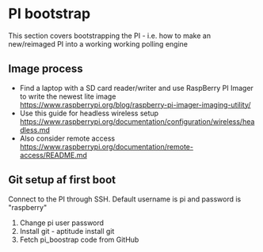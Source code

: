 # PI bootstrap
This section covers bootstrapping the PI - i.e. how to make an new/reimaged PI into a working working polling engine

## Image process
* Find a laptop with a SD card reader/writer and use RaspBerry PI Imager to write the newest lite image
https://www.raspberrypi.org/blog/raspberry-pi-imager-imaging-utility/
* Use this guide for headless wireless setup https://www.raspberrypi.org/documentation/configuration/wireless/headless.md
* Also consider remote access https://www.raspberrypi.org/documentation/remote-access/README.md

## Git setup af first boot
Connect to the PI through SSH. Default username is pi and password is "raspberry"
1. Change pi user password
2. Install git - aptitude install git
3. Fetch pi_boostrap code from GitHub
